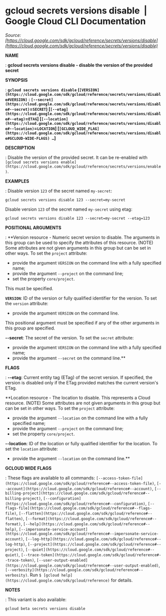 # gcloud secrets versions disable  |  Google Cloud CLI Documentation

*Source: [https://cloud.google.com/sdk/gcloud/reference/secrets/versions/disable](https://cloud.google.com/sdk/gcloud/reference/secrets/versions/disable)*

**NAME**

: **gcloud secrets versions disable - disable the version of the provided secret**

**SYNOPSIS**

: **`gcloud secrets versions disable` (`[VERSION](https://cloud.google.com/sdk/gcloud/reference/secrets/versions/disable#VERSION)` : `[--secret](https://cloud.google.com/sdk/gcloud/reference/secrets/versions/disable#--secret)`=`SECRET`) [`[--etag](https://cloud.google.com/sdk/gcloud/reference/secrets/versions/disable#--etag)`=`ETAG`] [`[--location](https://cloud.google.com/sdk/gcloud/reference/secrets/versions/disable#--location)`=`LOCATION`] [`[GCLOUD_WIDE_FLAG](https://cloud.google.com/sdk/gcloud/reference/secrets/versions/disable#GCLOUD-WIDE-FLAGS) …`]**

**DESCRIPTION**

: Disable the version of the provided secret. It can be re-enabled with `[gcloud secrets versions
enable](https://cloud.google.com/sdk/gcloud/reference/secrets/versions/enable)`.

**EXAMPLES**

: Disable version `123` of the secret named `my-secret`:

```
gcloud secrets versions disable 123 --secret=my-secret
```

Disable version `123` of the secret named `my-secret`
using etag:

```
gcloud secrets versions disable 123 --secret=my-secret --etag=123
```

**POSITIONAL ARGUMENTS**

: **Version resource - Numeric secret version to disable. The arguments in this
group can be used to specify the attributes of this resource. (NOTE) Some
attributes are not given arguments in this group but can be set in other ways.
To set the `project` attribute:

- provide the argument `VERSION` on the command line with a fully
specified name;
- provide the argument `--project` on the command line;
- set the property `core/project`.

This must be specified.

**`VERSION`**:
ID of the version or fully qualified identifier for the version.
To set the `version` attribute:

- provide the argument `VERSION` on the command line.

This positional argument must be specified if any of the other arguments in this
group are specified.

**--secret**:
The secret of the version.
To set the `secret` attribute:

- provide the argument `VERSION` on the command line with a fully
specified name;
- provide the argument `--secret` on the command line.**

**FLAGS**

: **--etag**:
Current entity tag (ETag) of the secret version. If specified, the version is
disabled only if the ETag provided matches the current version's ETag.

**Location resource - The location to disable. This represents a Cloud resource.
(NOTE) Some attributes are not given arguments in this group but can be set in
other ways.
To set the `project` attribute:

- provide the argument `--location` on the command line with a fully
specified name;
- provide the argument `--project` on the command line;
- set the property `core/project`.

**--location**:
ID of the location or fully qualified identifier for the location.
To set the `location` attribute:

- provide the argument `--location` on the command line.**

**GCLOUD WIDE FLAGS**

: These flags are available to all commands: `[--access-token-file](https://cloud.google.com/sdk/gcloud/reference#--access-token-file)`,
`[--account](https://cloud.google.com/sdk/gcloud/reference#--account)`, `[--billing-project](https://cloud.google.com/sdk/gcloud/reference#--billing-project)`,
`[--configuration](https://cloud.google.com/sdk/gcloud/reference#--configuration)`,
`[--flags-file](https://cloud.google.com/sdk/gcloud/reference#--flags-file)`,
`[--flatten](https://cloud.google.com/sdk/gcloud/reference#--flatten)`, `[--format](https://cloud.google.com/sdk/gcloud/reference#--format)`, `[--help](https://cloud.google.com/sdk/gcloud/reference#--help)`, `[--impersonate-service-account](https://cloud.google.com/sdk/gcloud/reference#--impersonate-service-account)`,
`[--log-http](https://cloud.google.com/sdk/gcloud/reference#--log-http)`,
`[--project](https://cloud.google.com/sdk/gcloud/reference#--project)`, `[--quiet](https://cloud.google.com/sdk/gcloud/reference#--quiet)`, `[--trace-token](https://cloud.google.com/sdk/gcloud/reference#--trace-token)`, `[--user-output-enabled](https://cloud.google.com/sdk/gcloud/reference#--user-output-enabled)`,
`[--verbosity](https://cloud.google.com/sdk/gcloud/reference#--verbosity)`.
Run `$ [gcloud help](https://cloud.google.com/sdk/gcloud/reference)` for details.

**NOTES**

: This variant is also available:

```
gcloud beta secrets versions disable
```
